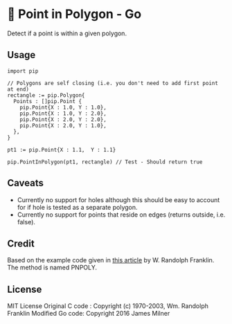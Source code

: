 # :dart: Point in Polygon - Go

Detect if a point is within a given polygon.

## Usage

    import pip

    // Polygons are self closing (i.e. you don't need to add first point at end)
    rectangle := pip.Polygon{
      Points : []pip.Point {
        pip.Point{X : 1.0, Y : 1.0},
        pip.Point{X : 1.0, Y : 2.0},
        pip.Point{X : 2.0, Y : 2.0},
        pip.Point{X : 2.0, Y : 1.0},
      },
    }

    pt1 := pip.Point{X : 1.1,  Y : 1.1}

    pip.PointInPolygon(pt1, rectangle) // Test - Should return true

## Caveats

* Currently no support for holes although this should be easy to account for if hole is tested as a separate polygon.
* Currently no support for points that reside on edges (returns outside, i.e. false).

## Credit

Based on the example code given in [this article]( https://www.ecse.rpi.edu/Homepages/wrf/Research/Short_Notes/pnpoly.html) by W. Randolph Franklin. The method is named PNPOLY.


## License
MIT License
Original C code : Copyright (c) 1970-2003, Wm. Randolph Franklin
Modified Go code: Copyright 2016 James Milner
